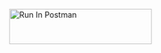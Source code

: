 [<img src="https://run.pstmn.io/button.svg" alt="Run In Postman" style="width: 256px; height: 64px;">](https://app.getpostman.com/run-collection/25757751-8da89118-7ba9-4ca9-9c92-868aceecd426?action=collection%2Ffork&source=rip_markdown&collection-url=entityId%3D25757751-8da89118-7ba9-4ca9-9c92-868aceecd426%26entityType%3Dcollection%26workspaceId%3D3bc457bc-6bcf-45a8-a75d-8449037f75e0)